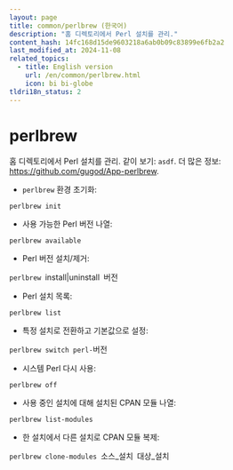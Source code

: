 ```yaml
---
layout: page
title: common/perlbrew (한국어)
description: "홈 디렉토리에서 Perl 설치를 관리."
content_hash: 14fc168d15de9603218a6ab0b09c83899e6fb2a2
last_modified_at: 2024-11-08
related_topics:
  - title: English version
    url: /en/common/perlbrew.html
    icon: bi bi-globe
tldri18n_status: 2
---
```

# perlbrew

홈 디렉토리에서 Perl 설치를 관리.
같이 보기: `asdf`.
더 많은 정보: <https://github.com/gugod/App-perlbrew>.

- `perlbrew` 환경 초기화:

`perlbrew init`

- 사용 가능한 Perl 버전 나열:

`perlbrew available`

- Perl 버전 설치/제거:

`perlbrew `<span class="tldr-var badge badge-pill bg-dark-lm bg-white-dm text-white-lm text-dark-dm font-weight-bold">install|uninstall</span>` `<span class="tldr-var badge badge-pill bg-dark-lm bg-white-dm text-white-lm text-dark-dm font-weight-bold">버전</span>

- Perl 설치 목록:

`perlbrew list`

- 특정 설치로 전환하고 기본값으로 설정:

`perlbrew switch perl-`<span class="tldr-var badge badge-pill bg-dark-lm bg-white-dm text-white-lm text-dark-dm font-weight-bold">버전</span>

- 시스템 Perl 다시 사용:

`perlbrew off`

- 사용 중인 설치에 대해 설치된 CPAN 모듈 나열:

`perlbrew list-modules`

- 한 설치에서 다른 설치로 CPAN 모듈 복제:

`perlbrew clone-modules `<span class="tldr-var badge badge-pill bg-dark-lm bg-white-dm text-white-lm text-dark-dm font-weight-bold">소스_설치</span>` `<span class="tldr-var badge badge-pill bg-dark-lm bg-white-dm text-white-lm text-dark-dm font-weight-bold">대상_설치</span>
